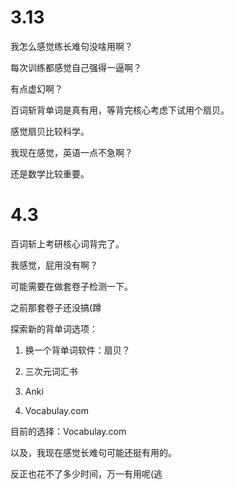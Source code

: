 # 3.13

我怎么感觉练长难句没啥用啊？

每次训练都感觉自己强得一逼啊？

有点虚幻啊？

百词斩背单词是真有用，等背完核心考虑下试用个扇贝。

感觉扇贝比较科学。

我现在感觉，英语一点不急啊？

还是数学比较重要。



# 4.3

百词斩上考研核心词背完了。

我感觉，屁用没有啊？

可能需要在做套卷子检测一下。

之前那套卷子还没搞(蹲

探索新的背单词选项：

1. 换一个背单词软件：扇贝？ 
2. 三次元词汇书

3. Anki
4. Vocabulay.com



目前的选择：Vocabulay.com



以及，我现在感觉长难句可能还挺有用的。

反正也花不了多少时间，万一有用呢(逃